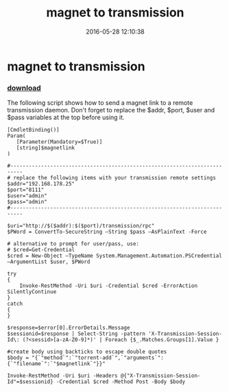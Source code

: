 ﻿---
pid:            6361
poster:         meekmaak
title:          magnet to transmission
date:           2016-05-28 12:10:38
format:         posh
parent:         0
parent:         0

---

# magnet to transmission

### [download](6361.ps1)

The following script shows how to send a magnet link to a remote transmission daemon. Don't forget to replace the $addr, $port, $user and $pass variables at the top before using it.

```posh
[CmdletBinding()]
Param(
   [Parameter(Mandatory=$True)]
   [string]$magnetlink
)

#--------------------------------------------------------------------------
# replace the following items with your transmission remote settings
$addr="192.168.178.25"
$port="8111"
$user="admin"
$pass="admin"
#--------------------------------------------------------------------------

$uri="http://$($addr):$($port)/transmission/rpc"
$PWord = ConvertTo-SecureString –String $pass –AsPlainText -Force

# alternative to prompt for user/pass, use:
# $cred=Get-Credential
$cred = New-Object –TypeName System.Management.Automation.PSCredential –ArgumentList $user, $PWord

try
{
	Invoke-RestMethod -Uri $uri -Credential $cred -ErrorAction SilentlyContinue
}
catch
{
}

$response=$error[0].ErrorDetails.Message
$sessionid=$response | Select-String -pattern 'X-Transmission-Session-Id\: (?<sessid>[a-zA-Z0-9]*)' | Foreach {$_.Matches.Groups[1].Value } 

#create body using backticks to escape double quotes
$body = "{`"method`":`"torrent-add`",`"arguments`":{`"filename`":`"$magnetlink`"}}"

Invoke-RestMethod -Uri $uri -Headers @{"X-Transmission-Session-Id"=$sessionid} -Credential $cred -Method Post -Body $body

```
